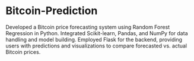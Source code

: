 # Bitcoin-Prediction
Developed a Bitcoin price forecasting system using Random Forest Regression in Python. Integrated Scikit-learn, Pandas, and NumPy for data handling and model building. Employed Flask for the backend, providing users with predictions and visualizations to compare forecasted vs. actual Bitcoin prices.
